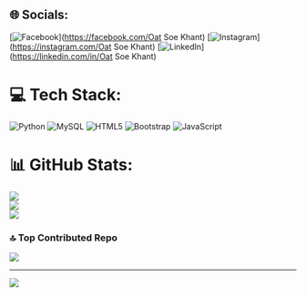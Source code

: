 
## 🌐 Socials:
[![Facebook](https://img.shields.io/badge/Facebook-%231877F2.svg?logo=Facebook&logoColor=white)](https://facebook.com/Oat Soe Khant) [![Instagram](https://img.shields.io/badge/Instagram-%23E4405F.svg?logo=Instagram&logoColor=white)](https://instagram.com/Oat Soe Khant) [![LinkedIn](https://img.shields.io/badge/LinkedIn-%230077B5.svg?logo=linkedin&logoColor=white)](https://linkedin.com/in/Oat Soe Khant) 

# 💻 Tech Stack:
![Python](https://img.shields.io/badge/python-3670A0?style=for-the-badge&logo=python&logoColor=ffdd54) ![MySQL](https://img.shields.io/badge/mysql-4479A1.svg?style=for-the-badge&logo=mysql&logoColor=white) ![HTML5](https://img.shields.io/badge/html5-%23E34F26.svg?style=for-the-badge&logo=html5&logoColor=white) ![Bootstrap](https://img.shields.io/badge/bootstrap-%238511FA.svg?style=for-the-badge&logo=bootstrap&logoColor=white) ![JavaScript](https://img.shields.io/badge/javascript-%23323330.svg?style=for-the-badge&logo=javascript&logoColor=%23F7DF1E)
# 📊 GitHub Stats:
![](https://github-readme-stats.vercel.app/api?username=KevinKhant&theme=blue-green&hide_border=false&include_all_commits=true&count_private=true)<br/>
![](https://github-readme-streak-stats.herokuapp.com/?user=KevinKhant&theme=blue-green&hide_border=false)<br/>
![](https://github-readme-stats.vercel.app/api/top-langs/?username=KevinKhant&theme=blue-green&hide_border=false&include_all_commits=true&count_private=true&layout=compact)

### 🔝 Top Contributed Repo
![](https://github-contributor-stats.vercel.app/api?username=KevinKhant&limit=5&theme=blue-green&combine_all_yearly_contributions=true)

---
[![](https://visitcount.itsvg.in/api?id=KevinKhant&icon=0&color=0)](https://visitcount.itsvg.in)

<!-- Proudly created with GPRM ( https://gprm.itsvg.in ) -->

